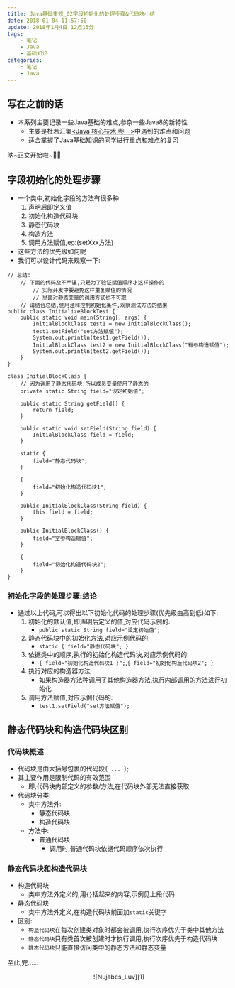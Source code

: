 ```yaml
---
title: Java基础重修_02字段初始化的处理步骤&代码块小结
date: 2018-01-04 11:57:50
update: 2018年1月4日 12点15分
tags: 
    - 笔记
    - Java
    - 基础知识
categories: 
    - 笔记
    - Java
---
```

## 写在之前的话
- 本系列主要记录一些Java基础的难点,参杂一些Java8的新特性
	- 主要是杜若汇集[<Java 核心技术 卷一>][2]中遇到的难点和问题
	- 适合掌握了Java基础知识的同学进行重点和难点的复习 

呐~正文开始啦~🐱‍👤
## 字段初始化的处理步骤
- 一个类中,初始化字段的方法有很多种
	1. 声明后即定义值
	2. 初始化构造代码块
	3. 静态代码块
	4. 构造方法
	5. 调用方法赋值,eg:(setXxx方法)
- 这些方法的优先级如何呢
- 我们可以设计代码来观察一下: 

```
// 总结:
	// 下面的代码及不严谨,只是为了验证赋值顺序才这样操作的
		// 实际开发中要避免这样重复赋值的情况
		// 里面对静态变量的调用方式也不可取
	// 请结合总结,使用注释控制初始化条件,观察测试方法的结果
public class InitializeBlockTest {
	public static void main(String[] args) {
		InitialBlockClass test1 = new InitialBlockClass();
		test1.setField("set方法赋值");
		System.out.println(test1.getField());
		InitialBlockClass test2 = new InitialBlockClass("有参构造赋值");
		System.out.println(test2.getField());
	}
}

class InitialBlockClass {
	// 因为调用了静态代码块,所以成员变量使用了静态的
	private static String field="设定初始值";
	
	public static String getField() {
		return field;
	}

	public static void setField(String field) {
		InitialBlockClass.field = field;
	}
	
	static {
		field="静态代码块";
	}
	
	{
		field="初始化构造代码块1";
	}
	
	public InitialBlockClass(String field) {
		this.field = field;
	}
	
	public InitialBlockClass() {
		field="空参构造赋值";
	}
	
	{
		field="初始化构造代码块2";
	}
}
```
### 初始化字段的处理步骤:结论
- 通过以上代码,可以得出以下初始化代码的处理步骤(优先级由高到低)如下:
	1. 初始化的默认值,即声明后定义的值,对应代码示例的:
		- `public static String field="设定初始值";`
	2. 静态代码块中的初始化方法,对应示例代码的:
		- `static { field="静态代码块"; }`
	3. 依据类中的顺序,执行的初始化构造代码块,对应示例代码的:
		- `{ field="初始化构造代码块1 }";`,`{ field="初始化构造代码块2"; }`
	4. 执行对应的构造器方法
		- 如果构造器方法种调用了其他构造器方法,执行内部调用的方法进行初始化
	5. 调用方法赋值,对应示例代码的:
		- `test1.setField("set方法赋值");`

## 静态代码块和构造代码块区别 


### 代码块概述
- 代码块是由大括号包裹的代码段`{ ... }`;
- 其主要作用是限制代码的有效范围
	- 即,代码块内部定义的参数/方法,在代码块外部无法直接获取
- 代码块分类:
	- 类中方法外:
		- 静态代码块
		- 构造代码块
	- 方法中:
		- 普通代码块
			- 调用时,普通代码块依据代码顺序依次执行 

### 静态代码块和构造代码块
- 构造代码块
	- 类中方法外定义的,用`{}`括起来的内容,示例见上段代码
- 静态代码块
	- 类中方法外定义,在构造代码块前面加`static`关键字
- 区别:
	- `构造代码块`在每次创建类对象时都会被调用,执行次序优先于类中其他方法
	- `静态代码块`只有类首次被创建时才执行调用,执行次序优先于构造代码块
	- `静态代码块`只能直接访问类中的静态方法和静态变量 

至此,完......
<div align="center">![Nujabes_Luv][1]</div>

<!-- 参考文献 -->
[1]: http://storage.live.com/items/AEE68C12565C1619!199126?authkey=AJoh90nl3u6Wj4U "Album Cover Nujabes_Luv"
[2]: http://product.dangdang.com/24035306.html "Java 核心技术 卷一"